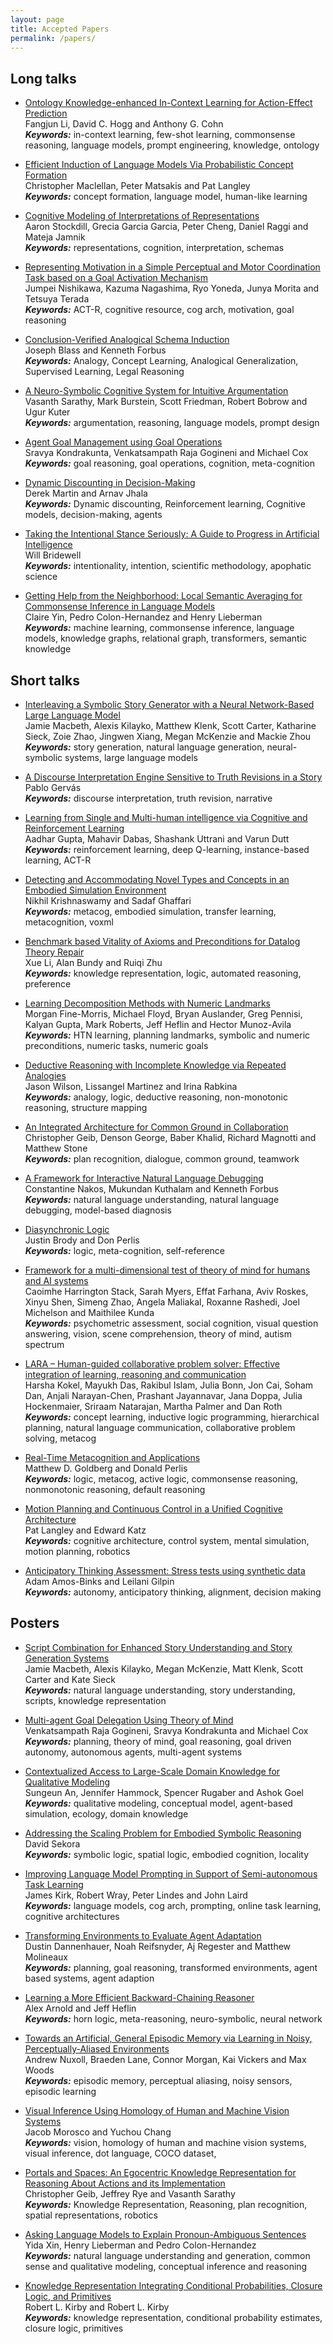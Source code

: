 ```yaml
---
layout: page
title: Accepted Papers
permalink: /papers/
---
```



## Long talks
<ul>
<li>
<p><a href="/acs2022/data/acs22_paper-7652.pdf">Ontology Knowledge-enhanced In-Context Learning for Action-Effect Prediction</a><br />
Fangjun Li, David C. Hogg and Anthony G. Cohn<br />
<b><i>Keywords:</i></b>  in-context learning, few-shot learning,
commonsense reasoning, language models, prompt engineering, knowledge,
ontology
</p>
</li>

<li>
<p><a href="/acs2022/data/acs22_paper-2537.pdf">Efficient Induction of Language Models Via Probabilistic Concept Formation</a><br />
Christopher Maclellan, Peter Matsakis and Pat Langley<br />
<b><i>Keywords:</i></b>  concept formation, language model, human-like
learning
</p>
</li>

<li>
<p><a href="/acs2022/data/acs22_paper-4252.pdf">Cognitive Modeling of Interpretations of Representations</a><br />
Aaron Stockdill, Grecia Garcia Garcia, Peter Cheng, Daniel Raggi and Mateja Jamnik<br />
<b><i>Keywords:</i></b>  representations, cognition, interpretation,
schemas
</p>
</li>


<li>
<p><a href="/acs2022/data/acs22_paper-238.pdf">Representing Motivation in a Simple Perceptual and Motor Coordination Task based on a Goal Activation Mechanism</a><br />
Jumpei Nishikawa, Kazuma Nagashima, Ryo Yoneda, Junya Morita and Tetsuya Terada<br />
<b><i>Keywords:</i></b> ACT-R, cognitive resource, cog arch, motivation,
goal reasoning
</p>
</li>


<li>
<p><a href="/acs2022/data/acs22_paper-1295.pdf">Conclusion-Verified Analogical Schema Induction</a><br />
Joseph Blass and Kenneth Forbus<br />
<b><i>Keywords:</i></b>  Analogy, Concept Learning, Analogical
Generalization, Supervised Learning, Legal Reasoning
</p>
</li>

<li>
<p><a href="/acs2022/data/acs22_paper-7038.pdf">A Neuro-Symbolic Cognitive System for Intuitive Argumentation </a><br />
Vasanth Sarathy, Mark Burstein, Scott Friedman, Robert Bobrow and Ugur Kuter<br />
<b><i>Keywords:</i></b>  argumentation, reasoning, language models, prompt
design 
</p>
</li>

<li>
<p><a href="/acs2022/data/acs22_paper-9367.pdf">Agent Goal Management using Goal Operations</a><br />
Sravya Kondrakunta, Venkatsampath Raja Gogineni and Michael Cox<br />
<b><i>Keywords:</i></b>  goal reasoning, goal operations, cognition,
meta-cognition 
</p>
</li>

<li>
<p><a href="/acs2022/data/acs22_paper-8017.pdf">Dynamic Discounting in Decision-Making</a><br />
Derek Martin and Arnav Jhala<br />
<b><i>Keywords:</i></b>  Dynamic discounting, Reinforcement learning,
Cognitive models, decision-making, agents 
</p>
</li>

<li>
<p><a href="/acs2022/data/acs22_paper-8679.pdf">Taking the Intentional Stance Seriously: A Guide to Progress in Artificial Intelligence</a><br />
Will Bridewell<br />
<b><i>Keywords:</i></b>  intentionality, intention, scientific methodology,
apophatic science 
</p>
</li>

<li>
<p><a href="/acs2022/data/acs22_paper-5758.pdf">Getting Help from the Neighborhood: Local Semantic Averaging for Commonsense Inference in Language Models</a><br />
Claire Yin, Pedro Colon-Hernandez and Henry Lieberman<br />
<b><i>Keywords:</i></b>  machine learning, commonsense inference, language
models, knowledge graphs, relational graph, transformers, semantic
knowledge 
</p>
</li>

</ul>

## Short talks 

<ul> 
<li>
<p><a href="/acs2022/data/acs_paper-9358.pdf">
Interleaving a Symbolic Story Generator with a Neural Network-Based Large Language Model</a><br />
Jamie Macbeth, Alexis Kilayko, Matthew Klenk, Scott Carter, Katharine Sieck, Zoie Zhao, Jingwen Xiang, Megan McKenzie and Mackie Zhou<br />
<b><i>Keywords:</i></b>  story generation, natural language generation,
neural-symbolic systems, large language models
</p>
</li>

<li>
<p><a href="/acs2022/data/acs_paper-2091.pdf">
A Discourse Interpretation Engine Sensitive to Truth Revisions in a Story</a><br />
Pablo Gervás<br />
<b><i>Keywords:</i></b>  discourse interpretation, truth revision,
narrative
</p>
</li>

<li>
<p><a href="/acs2022/data/acs_paper-186.pdf">
Learning from Single and Multi-human intelligence via Cognitive and Reinforcement Learning</a><br />
Aadhar Gupta, Mahavir Dabas, Shashank Uttrani and Varun Dutt<br />
<b><i>Keywords:</i></b>  reinforcement learning, deep Q-learning,
instance-based learning, ACT-R
</p>
</li>

<li>
<p><a href="/acs2022/data/acs_paper-3157.pdf">
Detecting and Accommodating Novel Types and Concepts in an Embodied Simulation Environment</a><br />
Nikhil Krishnaswamy and Sadaf Ghaffari<br />
<b><i>Keywords:</i></b>  metacog, embodied simulation, transfer learning,
metacognition, voxml
</p>
</li>

<li>
<p><a href="/acs2022/data/acs_paper-3588.pdf">
Benchmark based Vitality of Axioms and Preconditions for Datalog Theory Repair</a><br />
Xue Li, Alan Bundy and Ruiqi Zhu<br />
<b><i>Keywords:</i></b>  knowledge representation, logic, automated
reasoning, preference
</p>
</li>

<li>
<p><a href="/acs2022/data/acs_paper-7677.pdf">
Learning Decomposition Methods with Numeric Landmarks</a><br />
Morgan Fine-Morris, Michael Floyd, Bryan Auslander, Greg Pennisi, Kalyan Gupta, Mark Roberts, Jeff Heflin and Hector Munoz-Avila<br />
<b><i>Keywords:</i></b>  HTN learning, planning landmarks, symbolic and
numeric preconditions, numeric tasks, numeric goals
</p>
</li>

<li>
<p><a href="/acs2022/data/acs_paper-8878.pdf">
Deductive Reasoning with Incomplete Knowledge via Repeated Analogies</a><br />
Jason Wilson, Lissangel Martinez and Irina Rabkina<br />
<b><i>Keywords:</i></b>  analogy, logic, deductive reasoning, non-monotonic
reasoning, structure mapping
</p>
</li>

<li>
<p><a href="/acs2022/data/acs_paper-9776.pdf">
An Integrated Architecture for Common Ground in Collaboration</a><br />
Christopher Geib, Denson George, Baber Khalid, Richard Magnotti and Matthew Stone<br />
<b><i>Keywords:</i></b>  plan recognition, dialogue, common ground,
teamwork
</p>
</li>

<li>
<p><a href="/acs2022/data/acs_paper-7803.pdf">
A Framework for Interactive Natural Language Debugging</a><br />
Constantine Nakos, Mukundan Kuthalam and Kenneth Forbus<br />
<b><i>Keywords:</i></b>  natural language understanding, natural language
debugging, model-based diagnosis
</p>
</li>

<li>
<p><a href="/acs2022/data/acs_paper-301.pdf">
Diasynchronic Logic</a><br />
Justin Brody and Don Perlis<br />
<b><i>Keywords:</i></b>  logic, meta-cognition, self-reference
</p>
</li>

<li>
<p><a href="/acs2022/data/acs_paper-911.pdf">
Framework for a multi-dimensional test of theory of mind for humans and AI systems</a><br />
Caoimhe Harrington Stack, Sarah Myers, Effat Farhana, Aviv Roskes, Xinyu Shen, Simeng Zhao, Angela Maliakal, Roxanne Rashedi, Joel Michelson and Maithilee Kunda<br />
<b><i>Keywords:</i></b>  psychometric assessment, social cognition, visual
question answering, vision, scene comprehension, theory of mind, autism
spectrum
</p>
</li>

<li>
<p><a href="/acs2022/data/acs_paper-2603.pdf">
LARA – Human-guided collaborative problem solver: Effective integration of learning, reasoning and communication</a><br />
Harsha Kokel, Mayukh Das, Rakibul Islam, Julia Bonn, Jon Cai, Soham Dan, Anjali Narayan-Chen, Prashant Jayannavar, Jana Doppa, Julia Hockenmaier, Sriraam Natarajan, Martha Palmer and Dan Roth<br />
<b><i>Keywords:</i></b>  concept learning, inductive logic programming,
hierarchical planning, natural language communication, collaborative
problem solving, metacog
</p>
</li>

<li>
<p><a href="/acs2022/data/acs_paper-5926.pdf">
Real-Time Metacognition and Applications</a><br />
Matthew D. Goldberg and Donald Perlis<br />
<b><i>Keywords:</i></b>  logic, metacog, active logic, commonsense
reasoning, nonmonotonic reasoning, default reasoning
</p>
</li>

<li>
<p><a href="/acs2022/data/acs_paper-396.pdf">
Motion Planning and Continuous Control in a Unified Cognitive Architecture</a><br />
Pat Langley and Edward Katz<br />
<b><i>Keywords:</i></b>  cognitive architecture, control system, mental
simulation, motion planning, robotics
</p>
</li>

<li>
<p><a href="/acs2022/data/acs_paper-6940.pdf">
Anticipatory Thinking Assessment: Stress tests using synthetic data</a><br />
Adam Amos-Binks and Leilani Gilpin<br />
<b><i>Keywords:</i></b>  autonomy, anticipatory thinking, alignment,
decision making
</p>
</li>
</ul>



## Posters

<ul>
<li>
<p><a href="/acs2022/data/acs_paper-1217.pdf">
Script Combination for Enhanced Story Understanding and Story Generation Systems</a><br />
Jamie Macbeth, Alexis Kilayko, Megan McKenzie, Matt Klenk, Scott Carter and Kate Sieck<br />
<b><i>Keywords:</i></b>  natural language understanding, story
understanding, scripts, knowledge representation
</p>
</li>

<li>
<p><a href="/acs2022/data/acs_paper-1124.pdf">
Multi-agent Goal Delegation Using Theory of Mind</a><br />
Venkatsampath Raja Gogineni, Sravya Kondrakunta and Michael Cox<br />
<b><i>Keywords:</i></b>  planning, theory of mind, goal reasoning, goal
driven autonomy, autonomous agents, multi-agent systems
</p>
</li>

<li>
<p><a href="/acs2022/data/acs_paper-9282.pdf">
Contextualized Access to Large-Scale Domain Knowledge for Qualitative Modeling</a><br />
Sungeun An, Jennifer Hammock, Spencer Rugaber and Ashok Goel<br />
<b><i>Keywords:</i></b>  qualitative modeling, conceptual model,
agent-based simulation, ecology, domain knowledge
</p>
</li>

<li>
<p><a href="/acs2022/data/acs_paper-1568.pdf">
Addressing the Scaling Problem for Embodied Symbolic Reasoning</a><br />
David Sekora<br />
<b><i>Keywords:</i></b>  symbolic logic, spatial logic, embodied cognition,
locality
</p>
</li>

<li>
<p><a href="/acs2022/data/acs_paper-3723.pdf">
Improving Language Model Prompting in Support of Semi-autonomous Task Learning</a><br />
James Kirk, Robert Wray, Peter Lindes and John Laird<br />
<b><i>Keywords:</i></b>  language models, cog arch, prompting, online task
learning, cognitive architectures
</p>
</li>

<li>
<p><a href="/acs2022/data/acs_paper-1545.pdf">
Transforming Environments to Evaluate Agent Adaptation</a><br />
Dustin Dannenhauer, Noah Reifsnyder, Aj Regester and Matthew Molineaux<br />
<b><i>Keywords:</i></b>  planning, goal reasoning, transformed
environments, agent based systems, agent adaption
</p>
</li>

<li>
<p><a href="/acs2022/data/acs_paper-1694.pdf">
Learning a More Efficient Backward-Chaining Reasoner</a><br />
Alex Arnold and Jeff Heflin<br />
<b><i>Keywords:</i></b>  horn logic, meta-reasoning, neuro-symbolic, neural
network
</p>
</li>

<li>
<p><a href="/acs2022/data/acs_paper-7339.pdf">
Towards an Artificial, General Episodic Memory via Learning in Noisy, Perceptually-Aliased Environments</a><br />
Andrew Nuxoll, Braeden Lane, Connor Morgan, Kai Vickers and Max Woods<br />
<b><i>Keywords:</i></b>  episodic memory, perceptual aliasing, noisy
sensors, episodic learning
</p>
</li>

<li>
<p><a href="/acs2022/data/acs_paper-1019.pdf">
Visual Inference Using Homology of Human and Machine Vision Systems</a><br />
Jacob Morosco and Yuchou Chang<br />
<b><i>Keywords:</i></b>  vision, homology of human and machine vision
systems, visual inference, dot language, COCO dataset,
</p>
</li>

<li>
<p><a href="/acs2022/data/acs_paper-757.pdf">
Portals and Spaces: An Egocentric Knowledge Representation for Reasoning About Actions and its Implementation</a><br />
Christopher Geib, Jeffrey Rye and Vasanth Sarathy<br />
<b><i>Keywords:</i></b>  Knowledge Representation, Reasoning, plan
recognition, spatial representations, robotics
</p>
</li>

<li>
<p><a href="/acs2022/data/acs_paper-1492.pdf">
Asking Language Models to Explain Pronoun-Ambiguous Sentences</a><br />
Yida Xin, Henry Lieberman and Pedro Colon-Hernandez<br />
<b><i>Keywords:</i></b>  natural language understanding and generation,
common sense and qualitative modeling, conceptual inference and reasoning
</p>
</li>

<li>
<p><a href="/acs2022/data/acs_paper-168.pdf">
Knowledge Representation Integrating Conditional Probabilities, Closure Logic, and Primitives</a><br />
Robert L. Kirby and Robert L. Kirby<br />
<b><i>Keywords:</i></b>  knowledge representation, conditional probability
estimates, closure logic, primitives
</p>
</li>



</ul>


